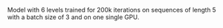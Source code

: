 Model with 6 levels trained for 200k iterations on sequences of length 5 with a batch size of 3 and on one single GPU.
